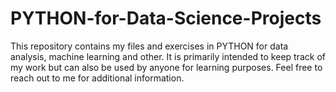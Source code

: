 # PYTHON-for-Data-Science-Projects
This repository contains my files and exercises in PYTHON for data analysis, machine learning and other. It is primarily intended to keep track of my work but can also be used by anyone for learning purposes. Feel free to reach out to me for additional information.

